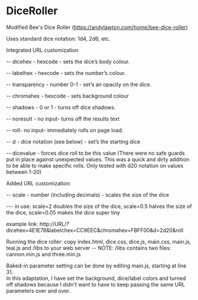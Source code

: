 # DiceRoller
Modified Bee's Dice Roller (https://andylawton.com/home/bee-dice-roller)

Uses standard dice notation: 1d4, 2d6, etc.


Integrated URL customization

--  dicehex - hexcode - sets the dice’s body colour. 

--  labelhex - hexcode - sets the number’s colour. 

--  transparency - number 0-1 - set’s an opacity on the dice.

--  chromahex - hexcode - sets background colour

--  shadows - 0 or 1 - turns off dice shadows. 

--  noresult - no input- turns off the results text

--  roll- no input- immediately rolls on page load.

--  d - dice notation (see below) - set’s the starting dice

-- dicevalue - forces dice roll to be this value (There were no safe guards put in place against unexpected values. This was a quick and dirty addition to be able to make specific rolls. Only tested with d20 notation on values between 1-20)
  
 Added URL customization:
 
--  scale - number (including decimals) - scales the size of the dice

--- in use: scale=2 doubles the size of the dice, scale=0.5 halves the size of the dice, scale=0.05 makes the dice super tiny
  
 example link: http://URL/?dicehex=4E1E78&labelchex=CC9EEC&chromahex=FBFF00&d=2d20&roll
 
  
  Running the dice roller:
  copy index.html, dice.css, dice.js, main.css, main.js, teal.js and /libs to your web server
  -- NOTE: /libs contains two files: cannon.min.js and three.min.js
  
  Baked-in parameter setting can be done by editing main.js, starting at line 31.  
  In this adaptation, I have set the background, dice/label colors and turned off shadows because I
  didn't want to have to keep passing the same URL parameters over and over.
